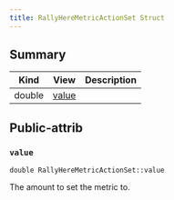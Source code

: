 ```yaml
---
title: RallyHereMetricActionSet Struct
---
```


## Summary
| Kind | View | Description |
|------|------|-------------|
|double|[value](/game-host-adapter/structrallyheremetricactionsetxml/#structRallyHereMetricActionSet_1a3bf2e16e09d492c11db4d5a8e12714ea)||
## Public-attrib



### `value` <a id="structRallyHereMetricActionSet_1a3bf2e16e09d492c11db4d5a8e12714ea"></a>

`double RallyHereMetricActionSet::value`



The amount to set the metric to. 




